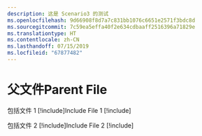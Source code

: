 ```yaml
---
description: 这是 Scenario3 的测试
ms.openlocfilehash: 9d66908f8d7a7c831bb1076c6651e2571f3bdc8d
ms.sourcegitcommit: 7c59ea5effa40f2e634cdbaaff2516396a71829e
ms.translationtype: HT
ms.contentlocale: zh-CN
ms.lasthandoff: 07/15/2019
ms.locfileid: "67877482"
---
```

# <a name="parent-file"></a><span data-ttu-id="b0468-102">父文件</span><span class="sxs-lookup"><span data-stu-id="b0468-102">Parent File</span></span>

<span data-ttu-id="b0468-103">包括文件 1 [!include[](./includes/Scenario3_includeFile1.md)]</span><span class="sxs-lookup"><span data-stu-id="b0468-103">Include File 1 [!include[](./includes/Scenario3_includeFile1.md)]</span></span>

<span data-ttu-id="b0468-104">包括文件 2 [!include[](./includes/Scenario3_includeFile2.md)]</span><span class="sxs-lookup"><span data-stu-id="b0468-104">Include File 2 [!include[](./includes/Scenario3_includeFile2.md)]</span></span>
